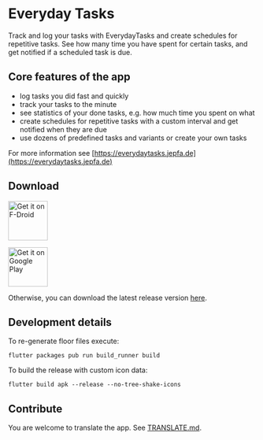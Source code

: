 # Everyday Tasks

Track and log your tasks with EverydayTasks and create schedules for repetitive tasks. See how many time you have spent for certain tasks, and get notified if a scheduled task is due.

## Core features of the app

- log tasks you did fast and quickly
- track your tasks to the minute
- see statistics of your done tasks, e.g. how much time you spent on what
- create schedules for repetitive tasks with a custom interval and get notified when they are due 
- use dozens of predefined tasks and variants or create your own tasks 

For more information see [https://everydaytasks.jepfa.de](https://everydaytasks.jepfa.de)

## Download

[<img src="https://fdroid.gitlab.io/artwork/badge/get-it-on.png"
     alt="Get it on F-Droid"
     height="80">](https://f-droid.org/packages/de.jepfa.personaltasklogger/)


[<img src="https://play.google.com/intl/en_us/badges/static/images/badges/en_badge_web_generic.png"
alt="Get it on Google Play"
height="80">](https://play.google.com/store/apps/details?id=de.jepfa.personaltasklogger)

Otherwise, you can download the latest release version [here](https://everydaytasks.jepfa.de/download/).

## Development details

To re-generate floor files execute:

	flutter packages pub run build_runner build

To build the release with custom icon data:

    flutter build apk --release --no-tree-shake-icons

## Contribute
You are welcome to translate the app. See [TRANSLATE.md](TRANSLATE.md).

